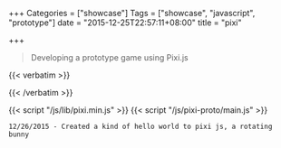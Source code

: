 +++
Categories = ["showcase"]
Tags = ["showcase", "javascript", "prototype"]
date = "2015-12-25T22:57:11+08:00"
title = "pixi"

+++

> Developing a prototype game using Pixi.js

{{< verbatim >}}
<div id="target"></div>
{{< /verbatim >}}

{{< script "/js/lib/pixi.min.js" >}}
{{< script "/js/pixi-proto/main.js" >}}

```text
12/26/2015 - Created a kind of hello world to pixi js, a rotating bunny
```